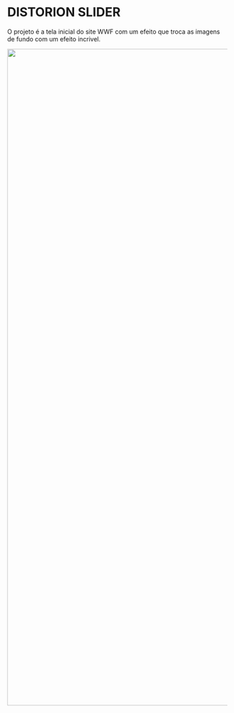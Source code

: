 # DISTORION SLIDER

O projeto é a tela inicial do site WWF com um efeito que troca as imagens de fundo com um efeito incrivel.

<div style="align-itens: center;">
    <img src="../.github/distortion-slider/img.gif" width="1500">
</div>

